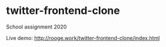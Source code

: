 # twitter-frontend-clone
School assignment 2020

Live demo: http://rooge.work/twitter-frontend-clone/index.html
